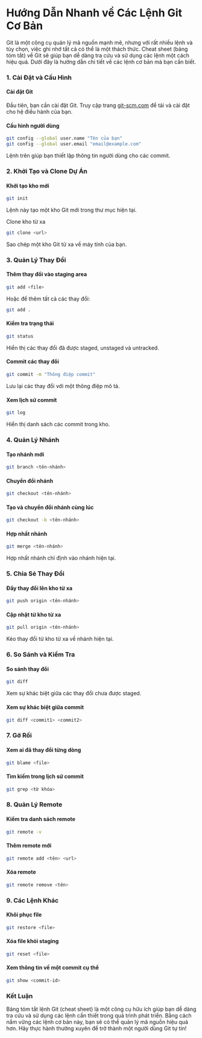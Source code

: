 # Hướng Dẫn Nhanh về Các Lệnh Git Cơ Bản

Git là một công cụ quản lý mã nguồn mạnh mẽ, nhưng với rất nhiều lệnh và tùy chọn, việc ghi nhớ tất cả có thể là một thách thức. Cheat sheet (bảng tóm tắt) về Git sẽ giúp bạn dễ dàng tra cứu và sử dụng các lệnh một cách hiệu quả. Dưới đây là hướng dẫn chi tiết về các lệnh cơ bản mà bạn cần biết.

### 1. Cài Đặt và Cấu Hình

#### Cài đặt Git

Đầu tiên, bạn cần cài đặt Git. Truy cập trang [git-scm.com](https://git-scm.com) để tải và cài đặt cho hệ điều hành của bạn.

#### Cấu hình người dùng

```bash
git config --global user.name "Tên của bạn"
git config --global user.email "email@example.com"
```

Lệnh trên giúp bạn thiết lập thông tin người dùng cho các commit.

### 2. Khởi Tạo và Clone Dự Án

#### Khởi tạo kho mới

```bash
git init
```

Lệnh này tạo một kho Git mới trong thư mục hiện tại.

Clone kho từ xa

```bash
git clone <url>
```

Sao chép một kho Git từ xa về máy tính của bạn.

### 3. Quản Lý Thay Đổi

#### Thêm thay đổi vào staging area

```bash
git add <file>
```

Hoặc để thêm tất cả các thay đổi:

```bash
git add .
```

#### Kiểm tra trạng thái

```bash
git status
```

Hiển thị các thay đổi đã được staged, unstaged và untracked.

#### Commit các thay đổi

```bash
git commit -m "Thông điệp commit"
```

Lưu lại các thay đổi với một thông điệp mô tả.

#### Xem lịch sử commit

```bash
git log
```

Hiển thị danh sách các commit trong kho.

### 4. Quản Lý Nhánh

#### Tạo nhánh mới

```bash
git branch <tên-nhánh>
```

#### Chuyển đổi nhánh

```bash
git checkout <tên-nhánh>
```

#### Tạo và chuyển đổi nhánh cùng lúc

```bash
git checkout -b <tên-nhánh>
```

#### Hợp nhất nhánh

```bash
git merge <tên-nhánh>
```

Hợp nhất nhánh chỉ định vào nhánh hiện tại.

### 5. Chia Sẻ Thay Đổi

#### Đẩy thay đổi lên kho từ xa

```bash
git push origin <tên-nhánh>
```

#### Cập nhật từ kho từ xa

```bash
git pull origin <tên-nhánh>
```

Kéo thay đổi từ kho từ xa về nhánh hiện tại.

### 6. So Sánh và Kiểm Tra

#### So sánh thay đổi

```bash
git diff
```

Xem sự khác biệt giữa các thay đổi chưa được staged.

#### Xem sự khác biệt giữa commit

```bash
git diff <commit1> <commit2>
```

### 7. Gỡ Rối

#### Xem ai đã thay đổi từng dòng

```bash
git blame <file>
```

#### Tìm kiếm trong lịch sử commit

```bash
git grep <từ khóa>
```

### 8. Quản Lý Remote

#### Kiểm tra danh sách remote

```bash
git remote -v
```

#### Thêm remote mới

```bash
git remote add <tên> <url>
```

#### Xóa remote

```bash
git remote remove <tên>
```

### 9. Các Lệnh Khác

#### Khôi phục file

```bash
git restore <file>
```

#### Xóa file khỏi staging

```bash
git reset <file>
```

#### Xem thông tin về một commit cụ thể

```bash
git show <commit-id>
```

### Kết Luận

Bảng tóm tắt lệnh Git (cheat sheet) là một công cụ hữu ích giúp bạn dễ dàng tra cứu và sử dụng các lệnh cần thiết trong quá trình phát triển. Bằng cách nắm vững các lệnh cơ bản này, bạn sẽ có thể quản lý mã nguồn hiệu quả hơn. Hãy thực hành thường xuyên để trở thành một người dùng Git tự tin!
